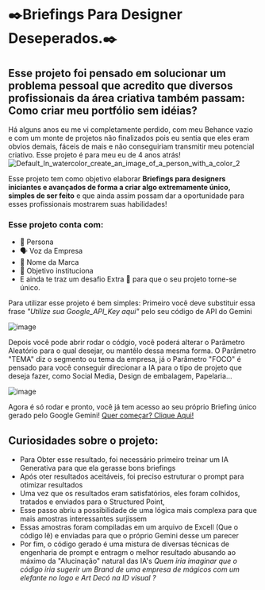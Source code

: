 # ✒️Briefings Para Designer Deseperados.✒️
## Esse projeto foi pensado em solucionar um problema pessoal que acredito que diversos profissionais da área criativa também passam: Como criar meu portfólio sem idéias?

Há alguns anos eu me vi completamente perdido, com meu Behance vazio e com um monte de projetos não finalizados pois eu sentia que eles eram obvios demais, fáceis de mais e não conseguiriam transmitir meu potencial criativo. Esse projeto é para meu eu de 4 anos atrás!
![Default_In_watercolor_create_an_image_of_a_person_with_a_color_2](https://github.com/Vulpardi/Projeto_Alura/assets/169551247/3f4d322c-37fc-43af-9c70-983229e1da7b)

Esse projeto tem como objetivo elaborar **Briefings para designers iniciantes e avançados de forma a criar algo extremamente único, simples de ser feito** e que ainda assim possam dar a oportunidade para esses profissionais mostrarem suas habilidades!

### Esse projeto conta com: ###
+ 🧒 Persona <ENTER>
+ 🗣️ Voz da Empresa
+ 🌟 Nome da Marca
+ 🏁 Objetivo instituciona
+ E ainda te traz um desafio Extra 🥇 para que o seu projeto torne-se único.

Para utilizar esse projeto é bem simples:
Primeiro você deve substituir essa frase *"Utilize sua Google_API_Key aqui"* pelo seu código de API do Gemini

![image](https://github.com/Vulpardi/Projeto_Alura/assets/169551247/5708de18-ecc5-4b7a-9d3d-4b16e6276667)

Depois você pode abrir rodar o códgio, você poderá alterar o Parâmetro Aleatório para o qual desejar, ou mantêlo dessa mesma forma. O Parâmetro "TEMA" diz o segmento ou tema da empresa, já o Parâmetro "FOCO" é pensado para você conseguir direcionar a IA para o tipo de projeto que deseja fazer, como Social Media, Design de embalagem, Papelaria...

![image](https://github.com/Vulpardi/Projeto_Alura/assets/169551247/bba028a9-2f43-4bd9-8797-c0c0d9586493)


Agora é só rodar e pronto, você já tem acesso ao seu próprio Briefing único gerado pelo Google Gemini!
[Quer começar? Clique Aqui!](https://github.com/Vulpardi/Projeto_Alura/blob/main/Briefing_Design.ipynb)


## Curiosidades sobre o projeto:
+ Para Obter esse resultado, foi necessário primeiro treinar um IA Generativa para que ela gerasse bons briefings
+ Após oter resultados aceitáveis, foi preciso estruturar o prompt para otimizar resultados
+ Uma vez que os resultados eram satisfatórios, eles foram colhidos, tratados e enviados para o Structured Point,
+ Esse passo abriu a possibilidade de uma lógica mais complexa para que mais amostras interessantes surjissem
+ Essas amostras foram compiladas em um arquivo de Excell (Que o código lê) e enviadas para que o próprio Gemini desse um parecer
+ Por fim, o código gerado é uma mistura de diversas técnicas de engenharia de prompt e entragm o melhor resultado abusando ao máximo da "Alucinação" natural das IA's
_Quem iria imaginar que o código iria sugerir um Brand de uma empresa de mágicos com um elefante no logo e Art Decó na ID visual ?_
